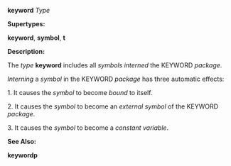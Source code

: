 **keyword** *Type* 



**Supertypes:** 



**keyword**, **symbol**, **t** 



**Description:** 



The *type* **keyword** includes all *symbols interned* the KEYWORD *package*. 



*Interning* a *symbol* in the KEYWORD *package* has three automatic effects: 



1\. It causes the *symbol* to become *bound* to itself. 



2\. It causes the *symbol* to become an *external symbol* of the KEYWORD *package*. 



3\. It causes the *symbol* to become a *constant variable*. 



**See Also:** 



**keywordp** 



